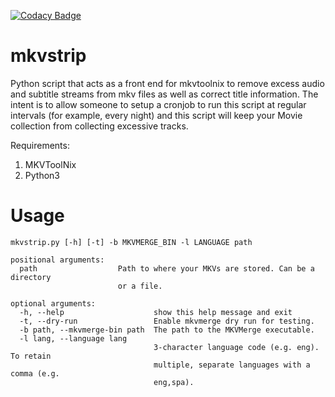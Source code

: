 [![Codacy Badge](https://api.codacy.com/project/badge/Grade/181ade83b7c84a738ee74d913bbe9eeb)](https://www.codacy.com/app/willforde/mkvstrip?utm_source=github.com&amp;utm_medium=referral&amp;utm_content=willforde/mkvstrip&amp;utm_campaign=Badge_Grade)

mkvstrip
========

Python script that acts as a front end for mkvtoolnix to remove excess
audio and subtitle streams from mkv files as well as correct title
information. The intent is to allow someone to setup a cronjob to run
this script at regular intervals (for example, every night) and this
script will keep your Movie collection from collecting excessive tracks.

Requirements:

1.  MKVToolNix
2.  Python3

Usage
=====

```
mkvstrip.py [-h] [-t] -b MKVMERGE_BIN -l LANGUAGE path

positional arguments:
  path                  Path to where your MKVs are stored. Can be a directory
                        or a file.

optional arguments:
  -h, --help                    show this help message and exit
  -t, --dry-run                 Enable mkvmerge dry run for testing.
  -b path, --mkvmerge-bin path  The path to the MKVMerge executable.
  -l lang, --language lang
                                3-character language code (e.g. eng). To retain
                                multiple, separate languages with a comma (e.g.
                                eng,spa).
```

